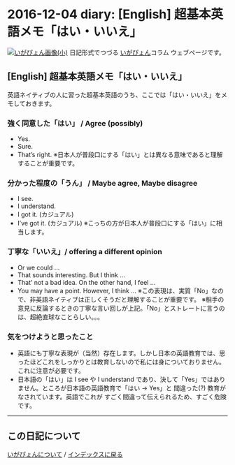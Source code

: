 2016-12-04 diary: [English] 超基本英語メモ「はい・いいえ」
=====================================================================================================
[![いがぴょん画像(小)](https://igapyon.github.io/diary/images/iga200306s.jpg "いがぴょん")](https://igapyon.github.io/diary/memo/memoigapyon.html) 日記形式でつづる [いがぴょん](https://igapyon.github.io/diary/memo/memoigapyon.html)コラム ウェブページです。

## [English] 超基本英語メモ「はい・いいえ」

英語ネイティブの人に習った超基本英語のうち、ここでは「はい・いいえ」をメモしておきます。

### 強く同意した「はい」 / Agree (possibly)

* Yes.
* Sure.
* That’s right.
※日本人が普段口にする「はい」とは異なる意味であると理解することが重要です。


### 分かった程度の「うん」 / Maybe agree, Maybe disagree

* I see.
* I understand.
* I got it. (カジュアル)
* I’ve got it. (カジュアル)
※こっちの方が日本人が普段口にする「はい」に相当します。


### 丁寧な「いいえ」/ offering a different opinion

* Or we could …
* That sounds interesting. But I think …
* That’ not a bad idea. On the other hand, I feel ...
* You may have a point. However, I think …
※この表現は、実質「No」なので、非英語ネイティブは正しくそうだと理解することが重要です。
※相手の意見に反論するときの丁寧な言い回しが上記。「No」とストレートに言うのは、超絶直球なことらしい。。。


### 気をつけようと思ったこと

* 英語にも丁寧な表現が（当然）存在します。しかし日本の英語教育では、思ったほどこれをしっかりとは教育しないので私には身についておりません。これに注意が必要です。
* 日本語の「はい」は I see や I understand であり、決して「Yes」ではありません。ところが日本語の英語教育で「はい -> Yes」と 間違った(?) 教育がなされています。英語でこれが すごく間違って伝えられるため、すごく危険です。



----------------------------------------------------------------------------------------------------

## この日記について
[いがぴょんについて](http://www.igapyon.jp/igapyon/diary/memo/memoigapyon.html) / [インデックスに戻る](https://igapyon.github.io/diary/idxall.html)
